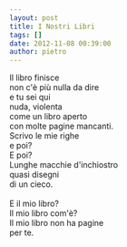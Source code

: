 ```yaml
---
layout: post
title: I Nostri Libri
tags: []
date: 2012-11-08 00:39:00
author: pietro
---
```

Il libro finisce<br/>non c'è più nulla da dire<br/>e tu sei qui<br/>nuda, violenta<br/>come un libro aperto<br/>con molte pagine mancanti.<br/>Scrivo le mie righe<br/>e poi?<br/>E poi?<br/>Lunghe macchie d'inchiostro<br/>quasi disegni<br/>di un cieco.<br/><br/>E il mio libro?<br/>Il mio libro com'è?<br/>Il mio libro non ha pagine<br/>per te.

